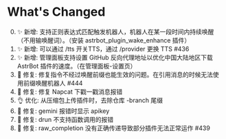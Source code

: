 # What's Changed

0. ✨ 新增: 支持正则表达式匹配触发机器人，机器人在某一段时间内持续唤醒（不用输唤醒词）。（安装 astrbot_plugin_wake_enhance 插件）
2. ✨ 新增: 可以通过 /tts 开关TTS，通过 /provider 更换 TTS #436
3. ✨ 新增: 管理面板支持设置 GitHub 反向代理地址以优化中国大陆地区下载 AstrBot 插件的速度。（在管理面板-设置页）
4. 🐛 修复: 修复指令不经过唤醒前缀也能生效的问题。在引用消息的时候无法使用前缀唤醒机器人 #444
5. 🐛 修复: 修复 Napcat 下戳一戳消息报错
6. 👌 优化: 从压缩包上传插件时，去除仓库 -branch 尾缀
7. 🐛 修复: gemini 报错时显示 apikey
8. 🐛 修复: drun 不支持函数调用的报错
9. 🐛 修复: raw_completion 没有正确传递导致部分插件无法正常运作 #439